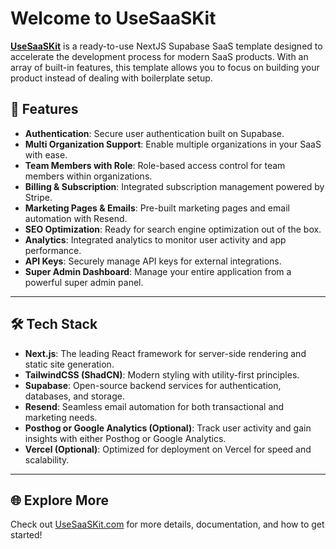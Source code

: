 # Welcome to UseSaaSKit

[**UseSaaSKit**](https://usesaaskit.com) is a ready-to-use NextJS Supabase SaaS template designed to accelerate the development process for modern SaaS products. With an array of built-in features, this template allows you to focus on building your product instead of dealing with boilerplate setup.

## 🚀 Features

- **Authentication**: Secure user authentication built on Supabase.
- **Multi Organization Support**: Enable multiple organizations in your SaaS with ease.
- **Team Members with Role**: Role-based access control for team members within organizations.
- **Billing & Subscription**: Integrated subscription management powered by Stripe.
- **Marketing Pages & Emails**: Pre-built marketing pages and email automation with Resend.
- **SEO Optimization**: Ready for search engine optimization out of the box.
- **Analytics**: Integrated analytics to monitor user activity and app performance.
- **API Keys**: Securely manage API keys for external integrations.
- **Super Admin Dashboard**: Manage your entire application from a powerful super admin panel.

---

## 🛠️ Tech Stack

- **Next.js**: The leading React framework for server-side rendering and static site generation.
- **TailwindCSS (ShadCN)**: Modern styling with utility-first principles.
- **Supabase**: Open-source backend services for authentication, databases, and storage.
- **Resend**: Seamless email automation for both transactional and marketing needs.
- **Posthog or Google Analytics (Optional)**: Track user activity and gain insights with either Posthog or Google Analytics.
- **Vercel (Optional)**: Optimized for deployment on Vercel for speed and scalability.

---

## 🌐 Explore More

Check out [UseSaaSKit.com](https://usesaaskit.com) for more details, documentation, and how to get started!
